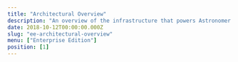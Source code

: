 ```yaml
---
title: "Architectural Overview"
description: "An overview of the infrastructure that powers Astronomer Enterprise."
date: 2018-10-12T00:00:00.000Z
slug: "ee-architectural-overview"
menu: ["Enterprise Edition"]
position: [1]
---
```

